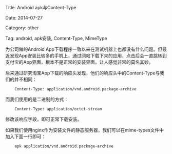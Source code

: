 
Title: Android apk与Content-Type

Date: 2014-07-27

Category: other

Tag: android, apk安装, Content-Type, MimeType

为公司做的Android App下载程序一致以来在测试机器上也都没有什么问题。但最近发现App安装比较多的手机上，通过网站下载下来的应用，点击后会一直跳转到支付宝的App界面，根本不是正常的安装界面，让人感觉非常的莫名其妙。

后来通过研究淘宝App下载的响应头发现，他们的响应头中的Content-Type与我们的并不相同：

		Content-Type: application/vnd.android.package-archive
而我们使用的是二进制的方式：
		
		Content-Type: application/octet-stream
		
修改该响应字段，即可正常下载安装。

如果我们使用nginx作为安装文件的静态服务器，我们可以在mime-types文件中加入下面一行即可：

		apk application/vnd.android.package-archive

